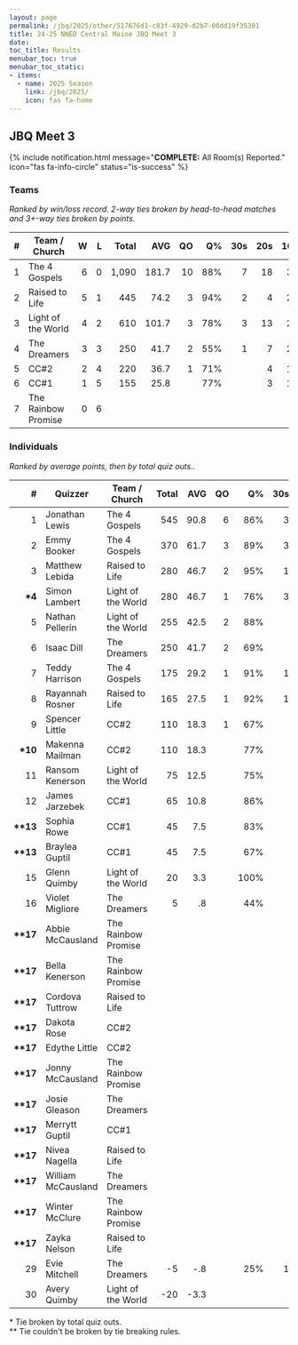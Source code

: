 ```yaml
---
layout: page
permalink: /jbq/2025/other/517676d1-c83f-4929-d2b7-08dd19f35301
title: 24-25 NNED Central Maine JBQ Meet 3
date: 
toc_title: Results
menubar_toc: true
menubar_toc_static:
- items:
  - name: 2025 Season
    link: /jbq/2025/
    icon: fas fa-home
---
```



## JBQ Meet 3

{% include notification.html
   message="<b>COMPLETE:</b> All Room(s) Reported."
   icon="fas fa-info-circle"
   status="is-success" %}


### Teams

*Ranked by win/loss record. 2-way ties broken by head-to-head matches and 3+-way ties broken by points.*

| # | Team / Church | W | L | Total | AVG | QO | Q% | 30s | 20s | 10s |
|--:|---|--:|--:|--:|--:|--:|--:|--:|--:|--:|
| 1 | The 4 Gospels | 6 | 0 | 1,090 | 181.7 | 10 | 88% | 7 | 18 | 39 |
| 2 | Raised to Life | 5 | 1 | 445 | 74.2 | 3 | 94% | 2 | 4 | 26 |
| 3 | Light of the World | 4 | 2 | 610 | 101.7 | 3 | 78% | 3 | 13 | 29 |
| 4 | The Dreamers | 3 | 3 | 250 | 41.7 | 2 | 55% | 1 | 7 | 22 |
| 5 | CC#2 | 2 | 4 | 220 | 36.7 | 1 | 71% |  | 4 | 18 |
| 6 | CC#1 | 1 | 5 | 155 | 25.8 |  | 77% |  | 3 | 14 |
| 7 | The Rainbow Promise | 0 | 6 |  |  |  |  |  |  |  |

### Individuals

*Ranked by average points, then by total quiz outs..*

| # | Quizzer | Team / Church | Total | AVG | QO | Q% | 30s | 20s | 10s |
|--:|---|---|--:|--:|--:|--:|--:|--:|--:|
| 1 | Jonathan Lewis | The 4 Gospels | 545 | 90.8 | 6 | 86% | 3 | 10 | 17 |
| 2 | Emmy Booker | The 4 Gospels | 370 | 61.7 | 3 | 89% | 3 | 3 | 18 |
| 3 | Matthew Lebida | Raised to Life | 280 | 46.7 | 2 | 95% | 1 | 3 | 16 |
| **\*4** | Simon Lambert | Light of the World | 280 | 46.7 | 1 | 76% | 3 | 8 | 5 |
| 5 | Nathan Pellerin | Light of the World | 255 | 42.5 | 2 | 88% |  | 2 | 19 |
| 6 | Isaac Dill | The Dreamers | 250 | 41.7 | 2 | 69% |  | 7 | 13 |
| 7 | Teddy Harrison | The 4 Gospels | 175 | 29.2 | 1 | 91% | 1 | 5 | 4 |
| 8 | Rayannah Rosner | Raised to Life | 165 | 27.5 | 1 | 92% | 1 | 1 | 10 |
| 9 | Spencer Little | CC#2 | 110 | 18.3 | 1 | 67% |  | 1 | 11 |
| **\*10** | Makenna Mailman | CC#2 | 110 | 18.3 |  | 77% |  | 3 | 7 |
| 11 | Ransom Kenerson | Light of the World | 75 | 12.5 |  | 75% |  | 3 | 3 |
| 12 | James Jarzebek | CC#1 | 65 | 10.8 |  | 86% |  | 1 | 5 |
| **\*\*13** | Sophia Rowe | CC#1 | 45 | 7.5 |  | 83% |  | 1 | 4 |
| **\*\*13** | Braylea Guptil | CC#1 | 45 | 7.5 |  | 67% |  | 1 | 5 |
| 15 | Glenn Quimby | Light of the World | 20 | 3.3 |  | 100% |  |  | 2 |
| 16 | Violet Migliore | The Dreamers | 5 | .8 |  | 44% |  |  | 8 |
| **\*\*17** | Abbie McCausland | The Rainbow Promise |  |  |  |  |  |  |  |
| **\*\*17** | Bella Kenerson | The Rainbow Promise |  |  |  |  |  |  |  |
| **\*\*17** | Cordova Tuttrow | Raised to Life |  |  |  |  |  |  |  |
| **\*\*17** | Dakota Rose | CC#2 |  |  |  |  |  |  |  |
| **\*\*17** | Edythe Little | CC#2 |  |  |  |  |  |  |  |
| **\*\*17** | Jonny McCausland | The Rainbow Promise |  |  |  |  |  |  |  |
| **\*\*17** | Josie Gleason | The Dreamers |  |  |  |  |  |  |  |
| **\*\*17** | Merrytt Guptil | CC#1 |  |  |  |  |  |  |  |
| **\*\*17** | Nivea Nagella | Raised to Life |  |  |  |  |  |  |  |
| **\*\*17** | William McCausland | The Dreamers |  |  |  |  |  |  |  |
| **\*\*17** | Winter McClure | The Rainbow Promise |  |  |  |  |  |  |  |
| **\*\*17** | Zayka Nelson | Raised to Life |  |  |  |  |  |  |  |
| 29 | Evie Mitchell | The Dreamers | -5 | -.8 |  | 25% | 1 |  | 1 |
| 30 | Avery Quimby | Light of the World | -20 | -3.3 |  |  |  |  |  |

\* Tie broken by total quiz outs.\
\*\* Tie couldn't be broken by tie breaking rules.

